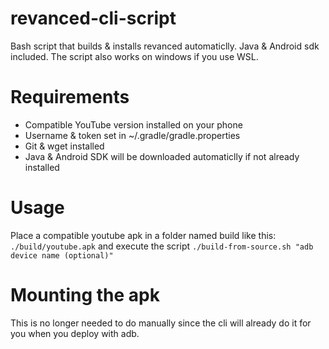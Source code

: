 # revanced-cli-script
Bash script that builds & installs revanced automaticlly. Java &amp; Android sdk included. The script also works on windows if you use WSL.

# Requirements
 - Compatible YouTube version installed on your phone
 - Username & token set in ~/.gradle/gradle.properties
 - Git & wget installed
 - Java & Android SDK will be downloaded automaticlly if not already installed

# Usage
Place a compatible youtube apk in a folder named build like this: `./build/youtube.apk` and execute the script `./build-from-source.sh "adb device name (optional)"`

# Mounting the apk
This is no longer needed to do manually since the cli will already do it for you when you deploy with adb.

